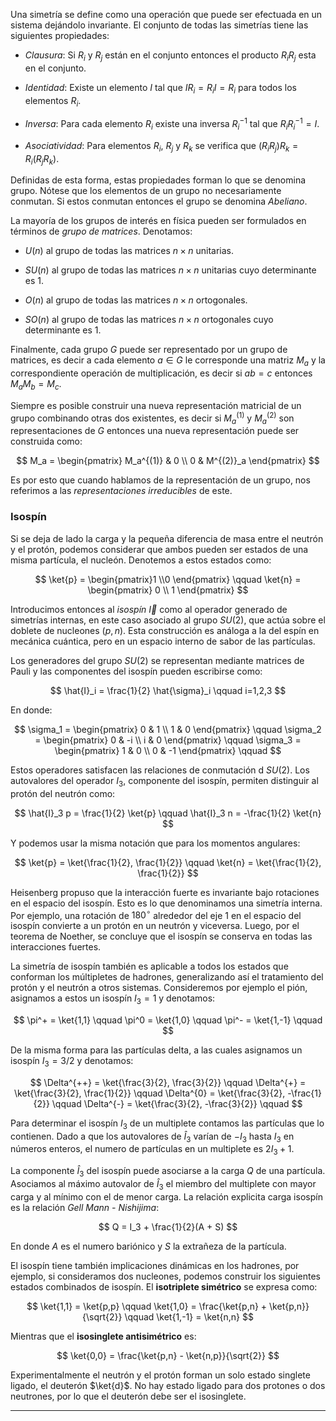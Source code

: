 Una simetría se define como una operación que puede ser efectuada en un sistema dejándolo invariante. El conjunto de todas las simetrías tiene las siguientes propiedades:

- *Clausura*: Si $R_i$ y $R_j$ están en el conjunto entonces el producto $R_i R_j$  esta en el conjunto.
	
- *Identidad*: Existe un elemento $I$ tal que $IR_i = R_i I = R_i$ para todos los elementos $R_i$.
	
- *Inversa*: Para cada elemento $R_i$ existe una inversa $R_i^{-1}$ tal que $R_i R_i^{-1} = I$.
	
- *Asociatividad*: Para elementos $R_i$, $R_j$ y $R_k$ se verifica que $(R_i R_j) R_k = R_i (R_j R_k)$.  

Definidas de esta forma, estas propiedades forman lo que se denomina grupo. Nótese que los elementos de un grupo no necesariamente conmutan. Si estos conmutan entonces el grupo se denomina *Abeliano*. 

La mayoría de los grupos de interés en física pueden ser formulados en términos de *grupo de matrices*. Denotamos:

- $U(n)$ al grupo de todas las matrices $n \times n$ unitarias.  
	
- $SU(n)$ al grupo de todas las matrices $n \times n$ unitarias cuyo determinante es $1$. 
	
- $O(n)$ al grupo de todas las matrices $n \times n$ ortogonales. 
	
- $SO(n)$ al grupo de todas las matrices $n\times n$ ortogonales cuyo determinante es $1$. 

Finalmente, cada grupo $G$ puede ser representado por un grupo de matrices, es decir a cada elemento $a \in G$ le corresponde una matriz $M_a$ y la correspondiente operación de multiplicación, es decir si $ab = c$ entonces $M_a M_b = M_c$.

Siempre es posible construir una nueva representación matricial de un grupo combinando otras dos existentes, es decir si $M_a^{(1)}$ y $M_a^{(2)}$ son representaciones de $G$ entonces una nueva representación puede ser construida como:

$$
M_a = \begin{pmatrix} M_a^{(1)} & 0 \\ 0 & M^{(2)}_a \end{pmatrix}
$$

Es por esto que cuando hablamos de la representación de un grupo, nos referimos a las *representaciones irreducibles* de este. 

### Isospín

Si se deja de lado la carga y la pequeña diferencia de masa entre el neutrón y el protón, podemos considerar que ambos pueden ser estados de una misma partícula, el nucleón. Denotemos a estos estados como:

$$
\ket{p} = \begin{pmatrix}1 \\0 \end{pmatrix} \qquad \ket{n} = \begin{pmatrix} 0 \\ 1 \end{pmatrix}
$$

Introducimos entonces al *isospín* $\vec{I}$ como al operador generado de simetrías internas, en este caso asociado al grupo $SU(2)$, que actúa sobre el doblete de nucleones $(p, n)$. Esta construcción es análoga a la del espín en mecánica cuántica, pero en un espacio interno de sabor de las partículas.

Los generadores del grupo $SU(2)$ se representan mediante matrices de Pauli y las componentes del isospín pueden escribirse como:

$$
\hat{I}_i = \frac{1}{2} \hat{\sigma}_i \qquad i=1,2,3
$$

En donde:

$$
\sigma_1 = \begin{pmatrix} 0 & 1 \\  1 & 0 \end{pmatrix} \qquad
\sigma_2 = \begin{pmatrix} 0 & -i \\  i & 0 \end{pmatrix} \qquad
\sigma_3 = \begin{pmatrix} 1 & 0 \\  0 & -1 \end{pmatrix} \qquad
$$
 
 Estos operadores satisfacen las relaciones de conmutación d $SU(2)$. Los autovalores del operador $I_3$​, componente del isospín, permiten distinguir al protón del neutrón como:

$$
\hat{I}_3 p = \frac{1}{2} \ket{p} \qquad \hat{I}_3 n = -\frac{1}{2} \ket{n}
$$

Y podemos usar la misma notación que para los momentos angulares:

$$
\ket{p} = \ket{\frac{1}{2}, \frac{1}{2}} \qquad \ket{n} =  \ket{\frac{1}{2}, \frac{1}{2}} 
$$
 
 Heisenberg propuso que la interacción fuerte es invariante bajo rotaciones en el espacio del isospín. Esto es lo que denominamos una simetría interna. Por ejemplo, una rotación de $180^\circ$ alrededor del eje $1$ en el espacio del isospín convierte a un protón en un neutrón y viceversa. Luego, por el teorema de Noether, se concluye que el isospín se conserva en todas las interacciones fuertes.

La simetría de isospín también es aplicable a todos los estados que conforman los múltipletes de hadrones, generalizando así el tratamiento del protón y el neutrón a otros sistemas. Consideremos por ejemplo el pión, asignamos a estos un isospín $I_3=1$ y denotamos:

$$
\pi^+ = \ket{1,1} \qquad
\pi^0 = \ket{1,0} \qquad
\pi^- = \ket{1,-1} \qquad
$$

De la misma forma para las partículas delta, a las cuales asignamos un isospín $I_3 = 3/2$ y denotamos:

$$
\Delta^{++} = \ket{\frac{3}{2}, \frac{3}{2}} \qquad
\Delta^{+} = \ket{\frac{3}{2}, \frac{1}{2}} \qquad
\Delta^{0} = \ket{\frac{3}{2}, -\frac{1}{2}} \qquad
\Delta^{-} = \ket{\frac{3}{2}, -\frac{3}{2}} \qquad
$$

Para determinar el isospín $I_3$ de un multiplete contamos las partículas que lo contienen. Dado a que los autovalores de $\hat{I}_3$ varían de $-I_3$ hasta $I_3$ en números enteros, el numero de partículas en un multiplete es $2I_3 + 1$. 

La componente $\hat{I}_3$ del isospín puede asociarse a la carga $Q$ de una partícula. Asociamos al máximo autovalor de $\hat{I}_3$ el miembro del multiplete con mayor carga y al mínimo con el de menor carga.  La relación explicita carga isospín es la relación *Gell Mann - Nishijima*:

$$
Q = I_3 + \frac{1}{2}(A + S)
$$

En donde $A$ es el numero bariónico y $S$ la extrañeza de la partícula.


El isospín tiene también implicaciones dinámicas en los hadrones, por ejemplo, si consideramos dos nucleones, podemos construir los siguientes estados combinados de isospín. El **isotriplete simétrico** se expresa como:

$$
\ket{1,1} = \ket{p,p} \qquad 
\ket{1,0} = \frac{\ket{p,n} + \ket{p,n}}{\sqrt{2}} \qquad 
\ket{1,-1} = \ket{n,n}
$$

Mientras que el **isosinglete antisimétrico** es:

$$
\ket{0,0} = \frac{\ket{p,n} - \ket{n,p}}{\sqrt{2}}
$$

Experimentalmente el neutrón y el protón forman un solo estado singlete ligado, el deuterón $\ket{d}$. No hay estado ligado para dos protones o dos neutrones, por lo que el deuterón debe ser el isosinglete. 

---

